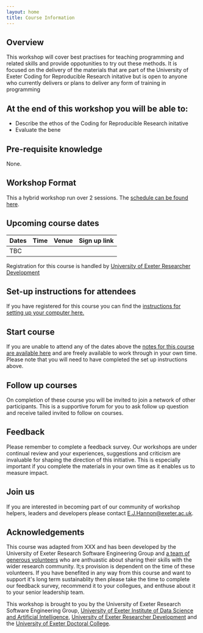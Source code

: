 ```yaml
---
layout: home
title: Course Information
---
```



## Overview

This workshop will cover best practises for teaching programming and related skills and provide oppotunities to try out these methods. It is focused on the delivery of the materials that are part of the University of Exeter Coding for Reproducible Research initative but is open to anyone who currently delivers or plans to deliver any form of training in programming 

## At the end of this workshop you will be able to:  

- Describe the ethos of the Coding for Reproducible Research initative
- Evaluate the bene

## Pre-requisite knowledge

None.

## Workshop Format

This a hybrid workshop run over 2 sessions. The [schedule can be found here](https://uniexeterrse.github.io/train-the-trainer/schedule.html). 

## Upcoming course dates

| Dates | Time  | Venue | Sign up link |
|--- |--- |--- | --- |
| TBC |  | | |

Registration for this course is handled by [University of Exeter Researcher Development](https://www.exeter.ac.uk/research/doctoralcollege/early-career-researchers/traininganddevelopment/rdprogramme/)

## Set-up instructions for attendees

If you have registered for this course you can find the [instructions for setting up your computer here.](https://uniexeterrse.github.io/train-the-trainer/setup.html) 

## Start course

If you are unable to attend any of the dates above the [notes for this course are available here](https://uniexeterrse.github.io/train-the-trainer/contents.html) and are freely available to work through in your own time. Please note that you will need to have completed the set up instructions above.

## Follow up courses

On completion of these course you will be invited to join a network of other participants. This is a supportive forum for you to ask follow up question and receive tailed invited to follow on courses.

## Feedback

Please remember to complete a feedback survey. Our workshops are under continual review and your experiences, suggestions and criticism are invaluable for shaping the direction of this initiative. This is especially important if you complete the materials in your own time as it enables us to measure impact. 

## Join us

If you are interested in becoming part of our community of workshop helpers, leaders and developers please contact E.J.Hannon@exeter.ac.uk.

## Acknowledgements

This course was adapted from XXX and has been developed by the University of Exeter Research Software Engineering Group and [a team of generous volunteers](https://uniexeterrse.github.io/train-the-trainer/acknowledgements.html) who are anthuastic about sharing their skills with the wider research community. It;s provision is dependent on the time of these volunteers. If you have benefited in any way from this course and want to support it's long term sustainablity then please take the time to complete our feedback survey, recommend it to your collegues, and enthuse about it to your senior leadership team. 

This workshop is brought to you by the University of Exeter Research Software Engineering Group, [University of Exeter Institute of Data Science and Artificial Intelligence](https://www.exeter.ac.uk/research/idsai/), [University of Exeter Researcher Development](https://www.exeter.ac.uk/research/doctoralcollege/early-career-researchers/traininganddevelopment/rdprogramme/) and the [University of Exeter Doctoral College](https://www.exeter.ac.uk/research/doctoralcollege/).
